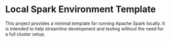 # Local Spark Environment Template

This project provides a minimal template for running Apache Spark locally. It is intended to help streamline development and testing without the need for a full cluster setup.

